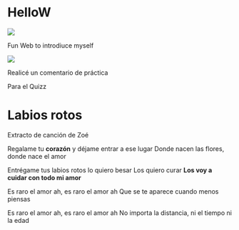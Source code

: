 # HelloW


![](https://media.giphy.com/media/lS1H8QDzB9BbQUhHL2/giphy-downsized.gif)


Fun Web to introdiuce myself

![](https://media.giphy.com/media/dRsogZcorke3xTKkBd/giphy.gif)

Realicé un comentario de práctica

Para el Quizz






# Labios rotos

Extracto de canción de Zoé

Regalame tu **corazón** y déjame entrar a ese lugar 
Donde nacen las flores, donde nace el amor

Entrégame tus labios rotos lo quiero besar 
Los quiero curar 
**Los voy a cuidar con todo mi amor**

Es raro el amor ah, es raro el amor ah 
Que se te aparece cuando menos piensas

Es raro el amor ah, es raro el amor ah 
No importa la distancia, ni el tiempo ni la edad
